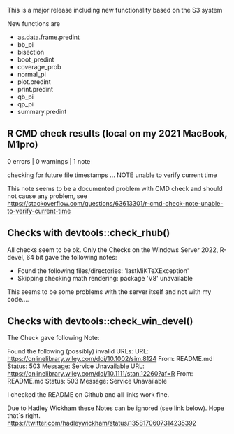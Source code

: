 This is a major release including new functionality based on the S3 system

New functions are
- as.data.frame.predint
- bb_pi
- bisection
- boot_predint
- coverage_prob
- normal_pi
- plot.predint
- print.predint
- qb_pi
- qp_pi
- summary.predint


## R CMD check results (local on my 2021 MacBook, M1pro)

0 errors | 0 warnings | 1 note

checking for future file timestamps ... NOTE
  unable to verify current time
  
This note seems to be a documented problem with CMD check and should not cause any problem, see
https://stackoverflow.com/questions/63613301/r-cmd-check-note-unable-to-verify-current-time



## Checks with devtools::check_rhub()

All checks seem to be ok. Only the Checks on the Windows Server 2022, R-devel, 64 bit
gave the following notes: 
- Found the following files/directories: 'lastMiKTeXException'
- Skipping checking math rendering: package 'V8' unavailable

This seems to be some problems with the server itself and not with my code....




## Checks with devtools::check_win_devel()

The Check gave following Note:

Found the following (possibly) invalid URLs:
  URL: https://onlinelibrary.wiley.com/doi/10.1002/sim.8124
    From: README.md
    Status: 503
    Message: Service Unavailable
  URL: https://onlinelibrary.wiley.com/doi/10.1111/stan.12260?af=R
    From: README.md
    Status: 503
    Message: Service Unavailable
    
I checked the README on Github and all links work fine.

Due to Hadley Wickham these Notes can be ignored (see link below). Hope that´s right.
https://twitter.com/hadleywickham/status/1358170607314235392




